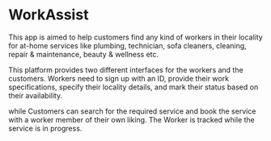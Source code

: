 # WorkAssist 

This app is aimed to help customers find any kind of workers in their locality for at-home services like plumbing, technician, sofa cleaners, cleaning, repair & maintenance, beauty & wellness etc.

This platform provides two different interfaces for the workers  and the customers. Workers need to sign up with an ID, provide their work specifications, specify their locality details, and mark their status based on their availability.

while Customers can search for the required service and book the service with a worker member of their own liking. The Worker is tracked while the service is in progress.

